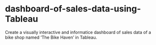 # dashboard-of-sales-data-using-Tableau
Create a visually interactive and informatice dashboard of sales data of a bike shop named ‘The Bike Haven’ in Tableau.
